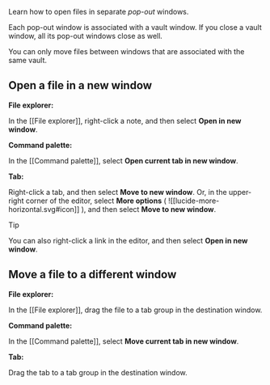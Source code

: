 Learn how to open files in separate _pop-out_ windows.

Each pop-out window is associated with a vault window. If you close a vault window, all its pop-out windows close as well.

You can only move files between windows that are associated with the same vault.

## Open a file in a new window

**File explorer:**

In the [[File explorer]], right-click a note, and then select **Open in new window**.

**Command palette:**

In the [[Command palette]], select **Open current tab in new window**.

**Tab:**

Right-click a tab, and then select **Move to new window**. Or, in the upper-right corner of the editor, select **More options** ( ![[lucide-more-horizontal.svg#icon]] ), and then select **Move to new window**.

> [!tip]
> You can also right-click a link in the editor, and then select **Open in new window**.

## Move a file to a different window

**File explorer:**

In the [[File explorer]], drag the file to a tab group in the destination window.

**Command palette:**

In the [[Command palette]], select **Move current tab in new window**.

**Tab:**

Drag the tab to a tab group in the destination window.
